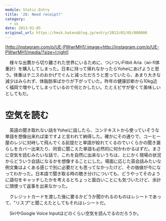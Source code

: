 ```yaml
---
module: Static.Entry
title: '28: Need receipt?'
category:
  - us
date: 2013-01-05
original_url: https://hmsk.hatenablog.jp/entry/2013/01/05/000000
---
```


[http://instagram.com/p/UE-PWwrMH1/:image=http://instagram.com/p/UE-PWwrMH1/media/?size=l:right]

　様々な出費から切り離された世界にいるために、ついついFitbit Aria（wi-fi体重計）を購入してしまった。日本に持って帰れなかったらYoheiにあげようと思う。体重はテニスのおかげでぐんと減っただろうと思っていたら、あまり大きな減少はみられず、体脂肪率ばかりが下がっていた。昨年の健康診断から10kg近く福岡で増やしてしまっているので何とかしたい。たとえピザが安くて美味しいとしてもだ。

# 空気を読む

　英語の聞き取れない話をYoheiに話したら、コンテキストから使っていそうな単語を想像出来れば楽ですよと言われて納得した。確かにその通りで、コーヒー屋のレジに対峙して飛んでくる前提だと単語が絞れてくるのでいくらかの聞き漏らしをカバー出来たり、同音に聞こえた単語も必然的に何かわかるはずだ。まさに空気を読むみたいな話で、これを自然に出来ないうちは、とにかく現場の状況からどういう会話になるかを想像することにした。場面に応じた英会話みたいな例文集はよくある感じで別に必要だとも思ってなかったけど、その価値が今になってわかった。日本語で聞き取る時の聴き分けについても、どうやってそのように語句をキャッチしたかを考えるとちょっと面白いことにも気づいたけど、余計に頭使って返事を出来なかった。

　クレジットカードを渡した後に要るかどうか聞かれるのものはレシートであって、"リスプ"と聞こえたとしてもそれはレシートだ。

　SiriやGoogle Voice Inputはどのくらい空気を読んでるのだろうか。

